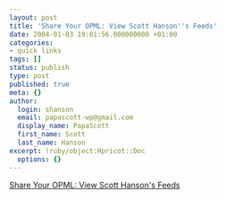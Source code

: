 ```yaml
---
layout: post
title: 'Share Your OPML: View Scott Hanson''s Feeds'
date: 2004-01-03 19:01:56.000000000 +01:00
categories:
- quick links
tags: []
status: publish
type: post
published: true
meta: {}
author:
  login: shanson
  email: papascott-wp@gmail.com
  display_name: PapaScott
  first_name: Scott
  last_name: Hanson
excerpt: !ruby/object:Hpricot::Doc
  options: {}
---
```

<p><a title="See what I'm reading. Or not" href="http://feeds.scripting.com/viewSharedFeeds?source=shanson%40shcon.com&amp;op=View">Share Your OPML: View Scott Hanson's Feeds</a></p>
